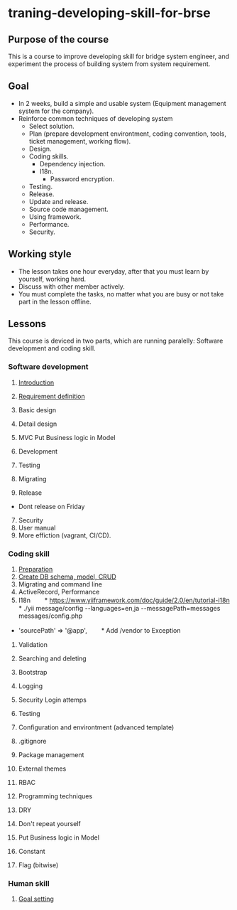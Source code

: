 # traning-developing-skill-for-brse

## Purpose of the course

This is a course to improve developing skill for bridge system engineer, and experiment the process of building system from system requirement.

## Goal

* In 2 weeks, build a simple and usable system (Equipment management system for the company).
* Reinforce common techniques of developing system
  * Select solution.
  * Plan (prepare development environtment, coding convention, tools, ticket management, working flow).
  * Design.
  * Coding skills.
    * Dependency injection.
    * I18n.
		* Password encryption.
  * Testing.
  * Release.
  * Update and release.
  * Source code management.
  * Using framework.
  * Performance.
  * Security.

## Working style

* The lesson takes one hour everyday, after that you must learn by yourself, working hard.
* Discuss with other member actively.
* You must complete the tasks, no matter what you are busy or not take part in the lesson offline.

## Lessons

This course is deviced in two parts, which are running paralelly: Software development and coding skill.

### Software development

1. [Introduction](./docs/softdev/introduction/README.md)
2. [Requirement definition](./docs/softdev/requirement/README.md)
2. Basic design
3. Detail design
  1. MVC Put Business logic in Model

4. Development
5. Testing
5. Migrating
6. Release
  * Dont release on Friday
7. Security
9. User manual
8. More effiction (vagrant, CI/CD).

### Coding skill

1. [Preparation](./docs/codingskill/preparation/README.md)
1. [Create DB schema, model, CRUD](./docs/codingskill/crud/README.md)
1. Migrating and command line
1. ActiveRecord, Performance
1. I18n
　　* https://www.yiiframework.com/doc/guide/2.0/en/tutorial-i18n
　　* ./yii message/config --languages=en,ja --messagePath=messages messages/config.php
  * 'sourcePath' => '@app',
　　* Add /vendor to Exception
1. Validation
1. Searching and deleting
1. Bootstrap
1. Logging
1. Security
  Login attemps
1. Testing
1. Configuration and environtment (advanced template)
1. .gitignore
1. Package management
1. External themes
  1. RBAC

1. Programming techniques
  1. DRY
  1. Don't repeat yourself
  1. Put Business logic in Model
  1. Constant
  1. Flag (bitwise)

### Human skill

1. [Goal setting](./humanskill/goalsetting/README.md)

